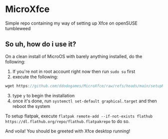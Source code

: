 # MicroXfce
Simple repo containing my way of setting up Xfce on openSUSE tumbleweed

## So uh, how do i use it?
On a clean install of MicroOS with barely anything installed, do the following:

1. If you're not in root account right now then run `sudo su` first
2. execute the following:
```js
wget https://github.com/ddodogames/MicroXfce/raw/refs/heads/main/setupMicroOS-xfce.txt && transactional-update pkg in `cat setupMicroOS-xfce.txt`
```
3. type `y` to begin the installation
4. once it's done, run `systemctl set-default graphical.target` and then reboot the system

To setup flatpak, execute `flatpak remote-add --if-not-exists flathub https://dl.flathub.org/repo/flathub.flatpakrepo` to do so.

And voila! You should be greeted with Xfce desktop running!

